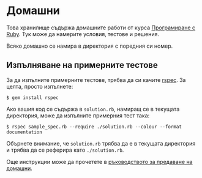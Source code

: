 # Домашни

Това хранилище съдържа домашните работи от курса [Програмиране с Ruby](http://fmi.ruby.bg). Тук може да намерите условия, тестове и решения.

Всяко домашно се намира в директория с поредния си номер.

## Изпълняване на примерните тестове

За да изпълните примерните тестове, трябва да си качите [rspec](https://www.relishapp.com/rspec). За целта, просто изпълнете:

    $ gem install rspec

Ако вашия код се съдържа в `solution.rb`, намиращ се в текущата директория, може да изпълните примерния тест така:

    $ rspec sample_spec.rb --require ./solution.rb --colour --format documentation

Обърнете внимание, че `solution.rb` трябва да е в текущата директория и трябва да се реферира като `./solution.rb`.

Още инструкции може да прочетете в [ръководството за предаване на домашни](http://fmi.ruby.bg/tasks/guide).
